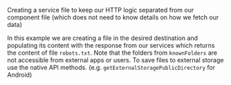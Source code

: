 Creating a service file to keep our HTTP logic separated from our component file (which does not need to know details on how we fetch our data)
<snippet id="download-file-service"/>

In this example we are creating a file in the desired destination and populating its
content with the response from our services which returns the content of file `robots.txt`.
Note that the folders from `knownFolders` are not accessible from external apps or users.
To save files to external storage use the native API methods. (e.g. `getExternalStoragePublicDirectory` for Android) 
<snippet id="download-file-component"/>


